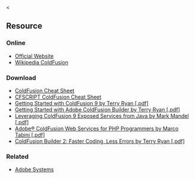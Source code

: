 &lt;

Resource
--------

### Online

-   [Official Website](http://www.adobe.com/products/coldfusion/)
-   [Wikipedia ColdFusion](http://en.wikipedia.org/wiki/ColdFusion)

### Download

-   [ColdFusion Cheat Sheet](http://www.petefreitag.com/cheatsheets/coldfusion/)
-   [CFSCRIPT ColdFusion Cheat Sheet](http://www.petefreitag.com/cheatsheets/coldfusion/cfscript/)
-   [Getting Started with ColdFusion 9 by Terry Ryan \[.pdf\]](http://refcardz.dzone.com/refcardz/getting-started-coldfusion-9)
-   [Getting Started with Adobe ColdFusion Builder by Terry Ryan \[.pdf\]](http://refcardz.dzone.com/refcardz/getting-started-adobe)
-   [Leveraging ColdFusion 9 Exposed Services from Java by Mark Mandel \[.pdf\]](http://refcardz.dzone.com/refcardz/leveraging-coldfusion-9)
-   [Adobe® ColdFusion Web Services for PHP Programmers by Marco Tabini \[.pdf\]](http://refcardz.dzone.com/refcardz/adobe-coldfusion-web-services-0)
-   [ColdFusion Builder 2: Faster Coding, Less Errors by Terry Ryan \[.pdf\]](http://refcardz.dzone.com/refcardz/coldfusion-builder-2-faster)

### Related

-   [Adobe Systems](adobe.html "Adobe Systems Cheat Sheet")
